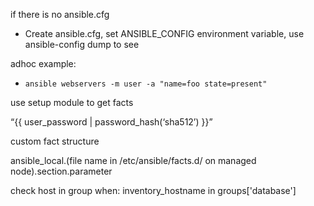 if there is no ansible.cfg
- Create ansible.cfg, set ANSIBLE_CONFIG environment variable, use ansible-config dump to see 

adhoc example:
- ```ansible webservers -m user -a "name=foo state=present"```

use setup module to get facts

 “{{ user_password | password_hash(‘sha512’) }}”

custom fact structure

ansible_local.(file name in /etc/ansible/facts.d/ on managed node).section.parameter

check host in group
when: inventory_hostname in groups['database']
